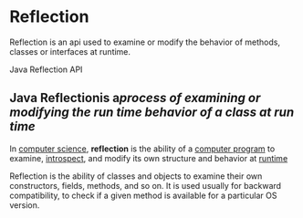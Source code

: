 # Reflection

Reflection is an api used to examine or modify the behavior of methods, classes or interfaces at runtime.

Java Reflection API

## Java Reflectionis a*process of examining or modifying the run time behavior of a class at run time*

In [computer science](https://en.wikipedia.org/wiki/Computer_science), **reflection** is the ability of a [computer program](https://en.wikipedia.org/wiki/Computer_program) to examine, [introspect](https://en.wikipedia.org/wiki/Introspection_(computer_science)), and modify its own structure and behavior at [runtime](https://en.wikipedia.org/wiki/Run_time_(program_lifecycle_phase))

Reflection is the ability of classes and objects to examine their own constructors, fields, methods, and so on. It is used usually for backward compatibility, to check if a given method is available for a particular OS version.
